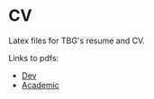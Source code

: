 # CV

Latex files for TBG's resume and CV.

Links to pdfs:
- [Dev](dev/cv_dev.pdf)
- [Academic](academic/cv_academic.pdf)
